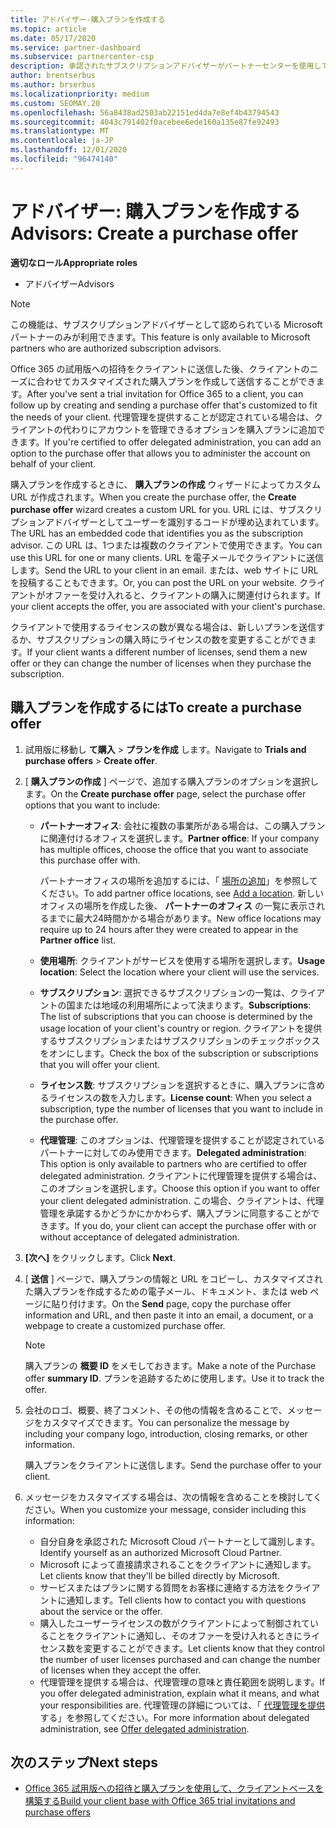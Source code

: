 ```yaml
---
title: アドバイザー-購入プランを作成する
ms.topic: article
ms.date: 05/17/2020
ms.service: partner-dashboard
ms.subservice: partnercenter-csp
description: 承認されたサブスクリプションアドバイザーがパートナーセンターを使用して購入プランとカスタム URL を作成し、Office 365 の試用版への招待に含める方法について説明します。
author: brentserbus
ms.author: brserbus
ms.localizationpriority: medium
ms.custom: SEOMAY.20
ms.openlocfilehash: 56a8438ad2503ab22151ed4da7e8ef4b43794543
ms.sourcegitcommit: 4043c791402f0acebee6ede160a135e87fe92493
ms.translationtype: MT
ms.contentlocale: ja-JP
ms.lasthandoff: 12/01/2020
ms.locfileid: "96474140"
---
```

# <a name="advisors-create-a-purchase-offer"></a><span data-ttu-id="5446b-103">アドバイザー: 購入プランを作成する</span><span class="sxs-lookup"><span data-stu-id="5446b-103">Advisors: Create a purchase offer</span></span>

 
<span data-ttu-id="5446b-104">**適切なロール**</span><span class="sxs-lookup"><span data-stu-id="5446b-104">**Appropriate roles**</span></span>

- <span data-ttu-id="5446b-105">アドバイザー</span><span class="sxs-lookup"><span data-stu-id="5446b-105">Advisors</span></span>


> [!NOTE]
> <span data-ttu-id="5446b-106">この機能は、サブスクリプションアドバイザーとして認められている Microsoft パートナーのみが利用できます。</span><span class="sxs-lookup"><span data-stu-id="5446b-106">This feature is only available to Microsoft partners who are authorized subscription advisors.</span></span>

<span data-ttu-id="5446b-107">Office 365 の試用版への招待をクライアントに送信した後、クライアントのニーズに合わせてカスタマイズされた購入プランを作成して送信することができます。</span><span class="sxs-lookup"><span data-stu-id="5446b-107">After you've sent a trial invitation for Office 365 to a client, you can follow up by creating and sending a purchase offer that's customized to fit the needs of your client.</span></span> <span data-ttu-id="5446b-108">代理管理を提供することが認定されている場合は、クライアントの代わりにアカウントを管理できるオプションを購入プランに追加できます。</span><span class="sxs-lookup"><span data-stu-id="5446b-108">If you're certified to offer delegated administration, you can add an option to the purchase offer that allows you to administer the account on behalf of your client.</span></span>

<span data-ttu-id="5446b-109">購入プランを作成するときに、 **購入プランの作成** ウィザードによってカスタム URL が作成されます。</span><span class="sxs-lookup"><span data-stu-id="5446b-109">When you create the purchase offer, the **Create purchase offer** wizard creates a custom URL for you.</span></span> <span data-ttu-id="5446b-110">URL には、サブスクリプションアドバイザーとしてユーザーを識別するコードが埋め込まれています。</span><span class="sxs-lookup"><span data-stu-id="5446b-110">The URL has an embedded code that identifies you as the subscription advisor.</span></span> <span data-ttu-id="5446b-111">この URL は、1つまたは複数のクライアントで使用できます。</span><span class="sxs-lookup"><span data-stu-id="5446b-111">You can use this URL for one or many clients.</span></span> <span data-ttu-id="5446b-112">URL を電子メールでクライアントに送信します。</span><span class="sxs-lookup"><span data-stu-id="5446b-112">Send the URL to your client in an email.</span></span> <span data-ttu-id="5446b-113">または、web サイトに URL を投稿することもできます。</span><span class="sxs-lookup"><span data-stu-id="5446b-113">Or, you can post the URL on your website.</span></span> <span data-ttu-id="5446b-114">クライアントがオファーを受け入れると、クライアントの購入に関連付けられます。</span><span class="sxs-lookup"><span data-stu-id="5446b-114">If your client accepts the offer, you are associated with your client's purchase.</span></span>

<span data-ttu-id="5446b-115">クライアントで使用するライセンスの数が異なる場合は、新しいプランを送信するか、サブスクリプションの購入時にライセンスの数を変更することができます。</span><span class="sxs-lookup"><span data-stu-id="5446b-115">If your client wants a different number of licenses, send them a new offer or they can change the number of licenses when they purchase the subscription.</span></span>

## <a name="to-create-a-purchase-offer"></a><span data-ttu-id="5446b-116">購入プランを作成するには</span><span class="sxs-lookup"><span data-stu-id="5446b-116">To create a purchase offer</span></span>

1. <span data-ttu-id="5446b-117">試用版に移動し **て購入**  >  **プランを作成** します。</span><span class="sxs-lookup"><span data-stu-id="5446b-117">Navigate to **Trials and purchase offers** > **Create offer**.</span></span>

2. <span data-ttu-id="5446b-118">[ **購入プランの作成** ] ページで、追加する購入プランのオプションを選択します。</span><span class="sxs-lookup"><span data-stu-id="5446b-118">On the **Create purchase offer** page, select the purchase offer options that you want to include:</span></span>

    - <span data-ttu-id="5446b-119">**パートナーオフィス**: 会社に複数の事業所がある場合は、この購入プランに関連付けるオフィスを選択します。</span><span class="sxs-lookup"><span data-stu-id="5446b-119">**Partner office**: If your company has multiple offices, choose the office that you want to associate this purchase offer with.</span></span>

        <span data-ttu-id="5446b-120">パートナーオフィスの場所を追加するには、「 [場所の追加](manage-locations.md)」を参照してください。</span><span class="sxs-lookup"><span data-stu-id="5446b-120">To add partner office locations, see [Add a location](manage-locations.md).</span></span> <span data-ttu-id="5446b-121">新しいオフィスの場所を作成した後、 **パートナーのオフィス** の一覧に表示されるまでに最大24時間かかる場合があります。</span><span class="sxs-lookup"><span data-stu-id="5446b-121">New office locations may require up to 24 hours after they were created to appear in the **Partner office** list.</span></span>

    - <span data-ttu-id="5446b-122">**使用場所**: クライアントがサービスを使用する場所を選択します。</span><span class="sxs-lookup"><span data-stu-id="5446b-122">**Usage location**: Select the location where your client will use the services.</span></span>
    - <span data-ttu-id="5446b-123">**サブスクリプション**: 選択できるサブスクリプションの一覧は、クライアントの国または地域の利用場所によって決まります。</span><span class="sxs-lookup"><span data-stu-id="5446b-123">**Subscriptions**: The list of subscriptions that you can choose is determined by the usage location of your client's country or region.</span></span> <span data-ttu-id="5446b-124">クライアントを提供するサブスクリプションまたはサブスクリプションのチェックボックスをオンにします。</span><span class="sxs-lookup"><span data-stu-id="5446b-124">Check the box of the subscription or subscriptions that you will offer your client.</span></span>
    - <span data-ttu-id="5446b-125">**ライセンス数**: サブスクリプションを選択するときに、購入プランに含めるライセンスの数を入力します。</span><span class="sxs-lookup"><span data-stu-id="5446b-125">**License count**: When you select a subscription, type the number of licenses that you want to include in the purchase offer.</span></span>
    - <span data-ttu-id="5446b-126">**代理管理**: このオプションは、代理管理を提供することが認定されているパートナーに対してのみ使用できます。</span><span class="sxs-lookup"><span data-stu-id="5446b-126">**Delegated administration**: This option is only available to partners who are certified to offer delegated administration.</span></span> <span data-ttu-id="5446b-127">クライアントに代理管理を提供する場合は、このオプションを選択します。</span><span class="sxs-lookup"><span data-stu-id="5446b-127">Choose this option if you want to offer your client delegated administration.</span></span> <span data-ttu-id="5446b-128">この場合、クライアントは、代理管理を承諾するかどうかにかかわらず、購入プランに同意することができます。</span><span class="sxs-lookup"><span data-stu-id="5446b-128">If you do, your client can accept the purchase offer with or without acceptance of delegated administration.</span></span>

3. <span data-ttu-id="5446b-129">**[次へ]** をクリックします。</span><span class="sxs-lookup"><span data-stu-id="5446b-129">Click **Next**.</span></span>

4. <span data-ttu-id="5446b-130">[ **送信** ] ページで、購入プランの情報と URL をコピーし、カスタマイズされた購入プランを作成するための電子メール、ドキュメント、または web ページに貼り付けます。</span><span class="sxs-lookup"><span data-stu-id="5446b-130">On the **Send** page, copy the purchase offer information and URL, and then paste it into an email, a document, or a webpage to create a customized purchase offer.</span></span>

    > [!NOTE]
    > <span data-ttu-id="5446b-131">購入プランの **概要 ID** をメモしておきます。</span><span class="sxs-lookup"><span data-stu-id="5446b-131">Make a note of the Purchase offer **summary ID**.</span></span> <span data-ttu-id="5446b-132">プランを追跡するために使用します。</span><span class="sxs-lookup"><span data-stu-id="5446b-132">Use it to track the offer.</span></span>

5. <span data-ttu-id="5446b-133">会社のロゴ、概要、終了コメント、その他の情報を含めることで、メッセージをカスタマイズできます。</span><span class="sxs-lookup"><span data-stu-id="5446b-133">You can personalize the message by including your company logo, introduction, closing remarks, or other information.</span></span>

    <span data-ttu-id="5446b-134">購入プランをクライアントに送信します。</span><span class="sxs-lookup"><span data-stu-id="5446b-134">Send the purchase offer to your client.</span></span>

6. <span data-ttu-id="5446b-135">メッセージをカスタマイズする場合は、次の情報を含めることを検討してください。</span><span class="sxs-lookup"><span data-stu-id="5446b-135">When you customize your message, consider including this information:</span></span>

    - <span data-ttu-id="5446b-136">自分自身を承認された Microsoft Cloud パートナーとして識別します。</span><span class="sxs-lookup"><span data-stu-id="5446b-136">Identify yourself as an authorized Microsoft Cloud Partner.</span></span>
    - <span data-ttu-id="5446b-137">Microsoft によって直接請求されることをクライアントに通知します。</span><span class="sxs-lookup"><span data-stu-id="5446b-137">Let clients know that they'll be billed directly by Microsoft.</span></span>
    - <span data-ttu-id="5446b-138">サービスまたはプランに関する質問をお客様に連絡する方法をクライアントに通知します。</span><span class="sxs-lookup"><span data-stu-id="5446b-138">Tell clients how to contact you with questions about the service or the offer.</span></span>
    - <span data-ttu-id="5446b-139">購入したユーザーライセンスの数がクライアントによって制御されていることをクライアントに通知し、そのオファーを受け入れるときにライセンス数を変更することができます。</span><span class="sxs-lookup"><span data-stu-id="5446b-139">Let clients know that they control the number of user licenses purchased and can change the number of licenses when they accept the offer.</span></span>
    - <span data-ttu-id="5446b-140">代理管理を提供する場合は、代理管理の意味と責任範囲を説明します。</span><span class="sxs-lookup"><span data-stu-id="5446b-140">If you offer delegated administration, explain what it means, and what your responsibilities are.</span></span> <span data-ttu-id="5446b-141">代理管理の詳細については、「 [代理管理を提供](customers-revoke-admin-privileges.md)する」を参照してください。</span><span class="sxs-lookup"><span data-stu-id="5446b-141">For more information about delegated administration, see [Offer delegated administration](customers-revoke-admin-privileges.md).</span></span>

## <a name="next-steps"></a><span data-ttu-id="5446b-142">次のステップ</span><span class="sxs-lookup"><span data-stu-id="5446b-142">Next steps</span></span>

- [<span data-ttu-id="5446b-143">Office 365 試用版への招待と購入プランを使用して、クライアントベースを構築する</span><span class="sxs-lookup"><span data-stu-id="5446b-143">Build your client base with Office 365 trial invitations and purchase offers</span></span>](advisors-build-your-business.md)
